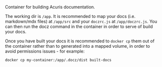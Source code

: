 Container for building Acuris documentation.

The working dir is `/app`. It is recommended to map your docs (i.e. markdown/mdx files) at
`/app/src` and your `doczrc.js` at `/app/doczrc.js`. You can then run the docz command
in the container in order to serve of build your docs.

Once you have built your docs it is recommended to `docker cp` them out of the container rather
than to generated into a mapped volume, in order to avoid permissions issues - for example:

```bash
docker cp my-container:/app/.docz/dist built-docs
```
